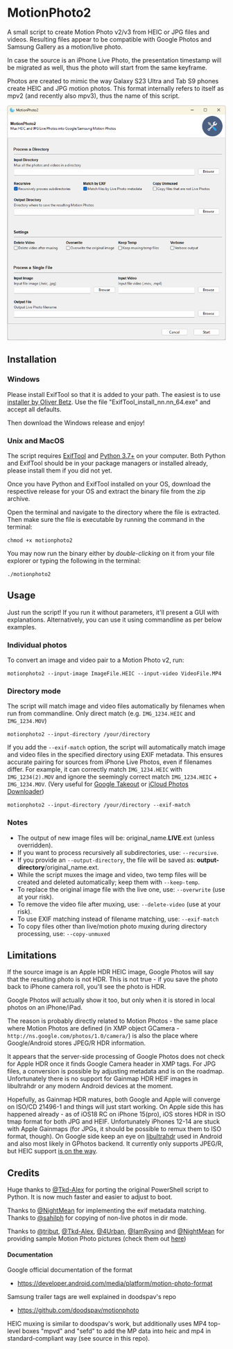 # MotionPhoto2

A small script to create Motion Photo v2/v3 from HEIC or JPG files and videos. Resulting files appear to be compatible with Google Photos and Samsung Gallery as a motion/live photo.

In case the source is an iPhone Live Photo, the presentation timestamp will be migrated as well, thus the photo will start from the same keyframe.

Photos are created to mimic the way Galaxy S23 Ultra and Tab S9 phones create HEIC and JPG motion photos. This format internally refers to itself as mpv2 (and recently also mpv3), thus the name of this script.

![GUI Screenshot](documentation/images/GUI.png?raw=true "GUI")

## Installation

### Windows

Please install ExifTool so that it is added to your path. The easiest is to use [installer by Oliver Betz](https://oliverbetz.de/pages/Artikel/ExifTool-for-Windows). Use the file "ExifTool_install_nn.nn_64.exe" and accept all defaults.

Then download the Windows release and enjoy!

### Unix and MacOS

The script requires [ExifTool](https://exiftool.org/) and [Python 3.7+](https://www.python.org/) on your computer. Both Python and ExifTool should be in your package managers or installed already, please install them if you did not yet.

Once you have Python and ExifTool installed on your OS, download the respective release for your OS and extract the binary file from the zip archive.

Open the terminal and navigate to the directory where the file is extracted. Then make sure the file is executable by running the command in the terminal:

```
chmod +x motionphoto2
```

You may now run the binary either by _double-clicking_ on it from your file explorer or typing the following in the terminal:

```
./motionphoto2
```

## Usage

Just run the script! If you run it without parameters, it'll present a GUI with explanations. Alternatively, you can use it using commandline as per below examples.

### Individual photos

To convert an image and video pair to a Motion Photo v2, run:

```
motionphoto2 --input-image ImageFile.HEIC --input-video VideoFile.MP4
```

### Directory mode

The script will match image and video files automatically by filenames when run from commandline. Only direct match (e.g. `IMG_1234.HEIC` and `IMG_1234.MOV`)

```
motionphoto2 --input-directory /your/directory
```

If you add the `--exif-match` option, the script will automatically match image and video files in the specified directory using EXIF metadata. 
This ensures accurate pairing for sources from iPhone Live Photos, even if filenames differ. For example, it can correctly match `IMG_1234.HEIC` with `IMG_1234(2).MOV` and ignore the seemingly correct match `IMG_1234.HEIC` + `IMG_1234.MOV`. (Very useful for [Google Takeout](https://takeout.google.com/settings/takeout/custom/photos) or [iCloud Photos Downloader](https://github.com/icloud-photos-downloader/icloud_photos_downloader))

```
motionphoto2 --input-directory /your/directory --exif-match
```

### Notes

- The output of new image files will be: original_name.**LIVE**.ext (unless overridden).
- If you want to process recursively all subdirectories, use: `--recursive`.
- If you provide an `--output-directory`, the file will be saved as: **output-directory**/original_name.ext.
- While the script muxes the image and video, two temp files will be created and deleted automatically; keep them with `--keep-temp`.
- To replace the original image file with the live one, use: `--overwrite` (use at your risk).
- To remove the video file after muxing, use: `--delete-video` (use at your risk).
- To use EXIF matching instead of filename matching, use: `--exif-match`
- To copy files other than live/motion photo muxing during directory processing, use: `--copy-unmuxed`

## Limitations

If the source image is an Apple HDR HEIC image, Google Photos will say that the resulting photo is not HDR. This is not true - if you save the photo back to iPhone camera roll, you'll see the photo is HDR.

Google Photos _will_ actually show it too, but only when it is stored in local photos on an iPhone/iPad.

The reason is probably directly related to Motion Photos - the same place where Motion Photos are defined (in XMP object GCamera - `http://ns.google.com/photos/1.0/camera/`) is also the place where Google/Android stores JPEG/R HDR information.

It appears that the server-side processing of Google Photos does not check for Apple HDR once it finds Google Camera header in XMP tags. For JPG files, a conversion is possible by adjusting metadata and is on the roadmap. Unfortunately there is no support for Gainmap HDR HEIF images in libultrahdr or any modern Android devices at the moment.

Hopefully, as Gainmap HDR matures, both Google and Apple will converge on ISO/CD 21496-1 and things will just start working. On Apple side this has happened already - as of iOS18 RC on iPhone 15(pro), iOS stores HDR in ISO tmap format for both JPG and HEIF. Unfortunately iPhones 12-14 are stuck with Apple Gainmaps (for JPGs, it should be possible to remux them to ISO format, though). On Google side keep an eye on [libultrahdr](https://github.com/google/libultrahdr) used in Android and also most likely in GPhotos backend. It currently only supports JPEG/R, but HEIC support [is on the way](https://github.com/google/libultrahdr/issues/195).

## Credits

Huge thanks to [@Tkd-Alex](https://github.com/Tkd-Alex) for porting the original PowerShell script to Python. It is now much faster and easier to adjust to boot.

Thanks to [@NightMean](https://github.com/NightMean) for implementing the exif metadata matching.
Thanks to [@sahilph](https://github.com/sahilph) for copying of non-live photos in dir mode.

Thanks to [@tribut](https://github.com/tribut), [@Tkd-Alex](https://github.com/Tkd-Alex), [@4Urban](https://github.com/4Urban), [@IamRysing](https://github.com/IamRysing) and [@NightMean](https://github.com/NightMean) for providing sample Motion Photo pictures (check them out [here](https://github.com/PetrVys/MotionPhotoSamples))

#### Documentation

Google official documentation of the format

- https://developer.android.com/media/platform/motion-photo-format

Samsung trailer tags are well explained in doodspav's repo

- https://github.com/doodspav/motionphoto

HEIC muxing is similar to doodspav's work, but additionally uses MP4 top-level boxes "mpvd" and "sefd" to add the MP data into heic and mp4 in standard-compliant way (see source in this repo).
